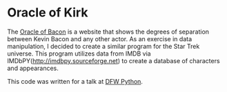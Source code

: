 Oracle of Kirk
==============

The [Oracle of Bacon](http://oracleofbacon.org) is a website that shows the degrees of separation between Kevin Bacon and any other actor. As an exercise in data manipulation, I decided to create a similar program for the Star Trek universe. This program utilizes data from IMDB via IMDbPY(http://imdbpy.sourceforge.net) to create a database of characters and appearances.

This code was written for a talk at [DFW Python](http://www.dfwpython.org).
